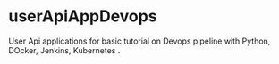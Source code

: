 # userApiAppDevops

User Api applications for basic tutorial on Devops pipeline with Python, DOcker, Jenkins, Kubernetes .
